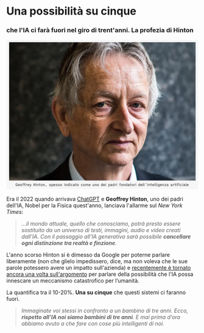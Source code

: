 # Una possibilità su cinque

### che l'IA ci farà fuori nel giro di trent'anni. La profezia di Hinton

![Geoffrey Hinton, spesso indicato come uno dei padri fondatori dell'intelligenza artificiale](/img/hinton.jpg)

Era il 2022 quando arrivava [ChatGPT](/articles/2024-11-02-chatgpt-schiavitu.html) e **Geoffrey Hinton**, uno dei padri dell'IA, Nobel per la Fisica quest'anno, lanciava l'allarme sul *New York Times*:

> *...il mondo attuale, quello che conosciamo, potrà presto essere sostituito da un universo di testi, immagini, audio e video creati dall’IA. Con il passaggio all’IA generativa sarà possibile **cancellare ogni distinzione tra realtà e finzione**.*

L'anno scorso Hinton si è dimesso da Google per poterne parlare liberamente (non che glielo impedissero, dice, ma non voleva che le sue parole potessero avere un impatto sull'azienda) e [recentemente è tornato ancora una volta sull'argomento](https://innovazione.tiscali.it/intelligenza-artificiale/articoli/geoffrey-hinton-allarme-intelligenza-artificiale/) per parlare della possibilità che l'IA possa innescare un meccanismo catastrofico per l’umanità.

La quantifica tra il 10-20%. **Una su cinque** che questi sistemi ci faranno fuori.

> *Immaginate voi stessi in confronto a un bambino di tre anni. Ecco, **rispetto all’IA noi siamo bambini di tre anni**. E mai prima d’ora abbiamo avuto a che fare con cose più intelligenti di noi.*